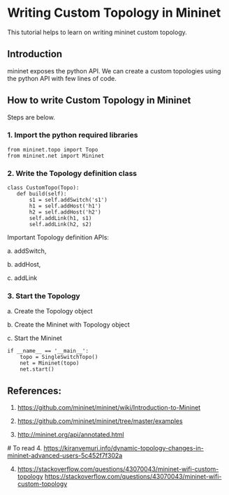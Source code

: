 # Writing Custom Topology in Mininet

This tutorial helps to learn on writing mininet custom topology.

## Introduction

mininet exposes the python API. We can create a custom topologies using the python API with few lines of code.  


## How to write Custom Topology in Mininet
 
Steps are below.


### 1. Import the python required libraries

 ``` 
from mininet.topo import Topo
from mininet.net import Mininet
 ``` 

### 2. Write the Topology definition class

 ``` 
 class CustomTopo(Topo):
    def build(self):
        s1 = self.addSwitch('s1')
        h1 = self.addHost('h1')
        h2 = self.addHost('h2')
        self.addLink(h1, s1)
        self.addLink(h2, s2)

 ``` 

Important Topology definition APIs:

a. addSwitch, 

b. addHost, 

c. addLink



### 3. Start the Topology


a. Create the Topology object

b. Create the Mininet with Topology object

c. Start the Mininet


``` 
if __name__ == '__main__':
    topo = SingleSwitchTopo()
    net = Mininet(topo)
    net.start()
``` 


## References:

1. https://github.com/mininet/mininet/wiki/Introduction-to-Mininet

2. https://github.com/mininet/mininet/tree/master/examples

3. http://mininet.org/api/annotated.html

# To read
4. https://kiranvemuri.info/dynamic-topology-changes-in-mininet-advanced-users-5c452f7f302a

4. https://stackoverflow.com/questions/43070043/mininet-wifi-custom-topology
https://stackoverflow.com/questions/43070043/mininet-wifi-custom-topology